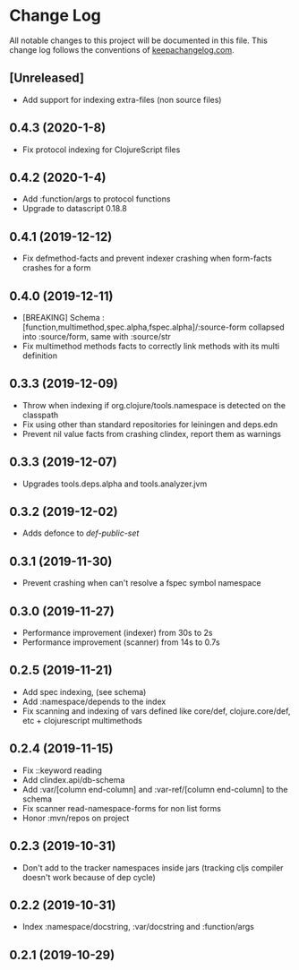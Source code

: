 # Change Log
All notable changes to this project will be documented in this file. This change log follows the conventions of [keepachangelog.com](http://keepachangelog.com/).

## [Unreleased]

- Add support for indexing extra-files (non source files)

## 0.4.3 (2020-1-8)

- Fix protocol indexing for ClojureScript files

## 0.4.2 (2020-1-4)

- Add :function/args to protocol functions
- Upgrade to datascript 0.18.8

## 0.4.1 (2019-12-12)

- Fix defmethod-facts and prevent indexer crashing when form-facts crashes for a form

## 0.4.0 (2019-12-11)

- [BREAKING] Schema :[function,multimethod,spec.alpha,fspec.alpha]/:source-form collapsed into :source/form, same with :source/str
- Fix multimethod methods facts to correctly link methods with its multi definition

## 0.3.3 (2019-12-09)

- Throw when indexing if org.clojure/tools.namespace is detected on the classpath
- Fix using other than standard repositories for leiningen and deps.edn
- Prevent nil value facts from crashing clindex, report them as warnings

## 0.3.3 (2019-12-07)

- Upgrades tools.deps.alpha and tools.analyzer.jvm

## 0.3.2 (2019-12-02)

- Adds defonce to *def-public-set*

## 0.3.1 (2019-11-30)

- Prevent crashing when can't resolve a fspec symbol namespace

## 0.3.0 (2019-11-27)

- Performance improvement (indexer) from 30s to 2s
- Performance improvement (scanner) from 14s to 0.7s

## 0.2.5 (2019-11-21)

- Add spec indexing, (see schema)
- Add :namespace/depends to the index
- Fix scanning and indexing of vars defined like core/def, clojure.core/def, etc + clojurescript multimethods

## 0.2.4 (2019-11-15)

- Fix ::keyword reading
- Add clindex.api/db-schema
- Add :var/[column end-column] and :var-ref/[column end-column] to the schema
- Fix scanner read-namespace-forms for non list forms
- Honor :mvn/repos on project

## 0.2.3 (2019-10-31)

- Don't add to the tracker namespaces inside jars (tracking cljs compiler doesn't work because of dep cycle)

## 0.2.2 (2019-10-31)

- Index :namespace/docstring, :var/docstring and :function/args

## 0.2.1 (2019-10-29)
